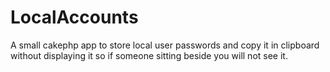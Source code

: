 LocalAccounts
=============

A small cakephp app to store local user passwords and copy it in clipboard without displaying it so if someone sitting beside you will not see it.
